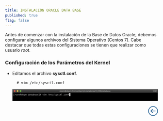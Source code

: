 ```yaml
---
title: INSTALACIÓN ORACLE DATA BASE
published: true
flag: false
---
```


Antes de comenzar con la instalación de la Base de Datos Oracle, debemos configurar algunos archivos del Sistema Operativo (Centos 7). Cabe destacar que todas estas configuraciones se tienen que realizar como usuario *root*.

### Configuración de los Parámetros del Kernel

+ Editamos el archivo **sysctl.conf**.

        # vim /etc/sysctl.conf

    ![odb_1](../assets/obpm/centos/odb/odb_1.png)

<div align="right">
    <a href="obpm-centos-install">
        <img src="../assets/icons/boton-back.png" title="Instalación OBPM Centos"  />
    </a>
</div>